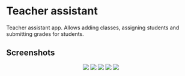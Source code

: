 # Teacher assistant
Teacher assistant app. Allows adding classes, assigning students and submitting grades for students.

## Screenshots
<p align="center">
  <img src="https://raw.githubusercontent.com/Gamowy/TeacherAsssistant/refs/heads/main/screenshots/screenshot1.jpg">
  <img src="https://raw.githubusercontent.com/Gamowy/TeacherAsssistant/refs/heads/main/screenshots/screenshot2.jpg">
  <img src="https://raw.githubusercontent.com/Gamowy/TeacherAsssistant/refs/heads/main/screenshots/screenshot3.jpg">
  <img src="https://raw.githubusercontent.com/Gamowy/TeacherAsssistant/refs/heads/main/screenshots/screenshot4.jpg">
  <img src="https://raw.githubusercontent.com/Gamowy/TeacherAsssistant/refs/heads/main/screenshots/screenshot5.jpg">
</p>